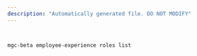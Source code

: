 ```yaml
---
description: "Automatically generated file. DO NOT MODIFY"
---
```


```bash


mgc-beta employee-experience roles list

```